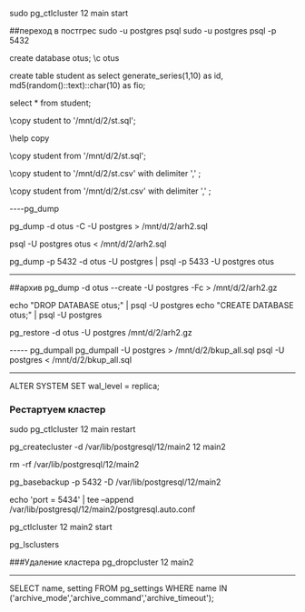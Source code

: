 sudo pg_ctlcluster 12 main start

##переход в постгрес
sudo -u postgres psql
sudo -u postgres psql -p 5432

create database otus;
\c otus

create table student as 
select 
  generate_series(1,10) as id,
  md5(random()::text)::char(10) as fio;

select * from student;

\copy student to '/mnt/d/2/st.sql';

\help copy

\copy student from '/mnt/d/2/st.sql';


\copy student  to '/mnt/d/2/st.csv' with delimiter ',' ;

\copy student  from '/mnt/d/2/st.csv' with delimiter ',' ; 

----pg_dump

pg_dump -d otus -C -U postgres > /mnt/d/2/arh2.sql 

psql -U postgres  otus < /mnt/d/2/arh2.sql 

pg_dump -p 5432 -d otus -U postgres | psql -p 5433 -U postgres otus

---
##архив
pg_dump -d otus --create -U postgres -Fc > /mnt/d/2/arh2.gz 

echo "DROP DATABASE otus;" | psql -U postgres
echo "CREATE DATABASE otus;" | psql -U postgres

pg_restore -d otus -U postgres /mnt/d/2/arh2.gz

----- pg_dumpall 
pg_dumpall -U postgres > /mnt/d/2/bkup_all.sql
psql -U postgres < /mnt/d/2/bkup_all.sql


---------
ALTER SYSTEM SET wal_level = replica;

### Рестартуем кластер
sudo pg_ctlcluster 12 main restart

pg_createcluster -d /var/lib/postgresql/12/main2 12 main2

rm -rf /var/lib/postgresql/12/main2

pg_basebackup -p 5432 -D /var/lib/postgresql/12/main2

echo 'port = 5434' | tee –append /var/lib/postgresql/12/main2/postgresql.auto.conf

pg_ctlcluster 12 main2 start

pg_lsclusters

###Удаление кластера
pg_dropcluster 12 main2


----
SELECT name, setting FROM pg_settings WHERE name IN ('archive_mode','archive_command','archive_timeout');

